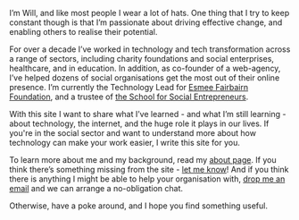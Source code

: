 I’m Will, and like most people I wear a lot of hats. One thing that I try to keep constant though is that I’m passionate about driving effective change, and enabling others to realise their potential.

For over a decade I’ve worked in technology and tech transformation across a range of sectors, including charity foundations and social enterprises, healthcare, and in education. In addition, as co-founder of a web-agency, I’ve helped dozens of social organisations get the most out of their online presence. I’m currently the Technology Lead for [Esmee Fairbairn Foundation](https://esmeefairbairn.org.uk), and a trustee of [the School for Social Entrepreneurs](https://the-sse.org). 

With this site I want to share what I’ve learned - and what I’m still learning - about technology, the internet, and the huge role it plays in our lives. If you're in the social sector and want to understand more about how technology can make your work easier, I write this site for you. 

To learn more about me and my background, read my [about page]({{site.url}}/about). If you think there’s something missing from the site - [let me know]({{site.url}}/contact)! And if you think there is anything I might be able to help your organisation with, [drop me an email](mailto:will@willrc.co.uk) and we can arrange a no-obligation chat.

Otherwise, have a poke around, and I hope you find something useful.